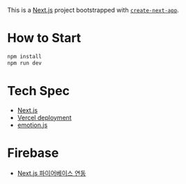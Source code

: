 This is a [Next.js](https://nextjs.org/) project bootstrapped with [`create-next-app`](https://github.com/vercel/next.js/tree/canary/packages/create-next-app).

# How to Start

```zsh
npm install
npm run dev
```

# Tech Spec

- [Next.js](https://nextjs.org/)
- [Vercel deployment](https://vercel.com/docs)
- [emotion.js](https://emotion.sh/docs/introduction)


# Firebase

- [Next.js 파이어베이스 연동](https://firebase.google.com/docs/web/setup?hl=ko)